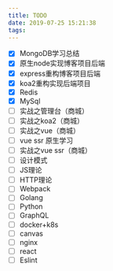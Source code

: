 ```yaml
---
title: TODO
date: 2019-07-25 15:21:38
tags:
---
```


* [x] MongoDB学习总结
* [x] 原生node实现博客项目后端
* [x] express重构博客项目后端
* [x] koa2重构实现后端项目
* [x] Redis
* [x] MySql
* [ ] 实战之管理台（商城）
* [ ] 实战之koa2（商城）
* [ ] 实战之vue（商城）
* [ ] vue ssr 原生学习
* [ ] 实战之vue ssr（商城）
* [ ] 设计模式
* [ ] JS理论
* [ ] HTTP理论
* [ ] Webpack
* [ ] Golang
* [ ] Python
* [ ] GraphQL
* [ ] docker+k8s
* [ ] canvas
* [ ] nginx
* [ ] react
* [ ] Eslint
